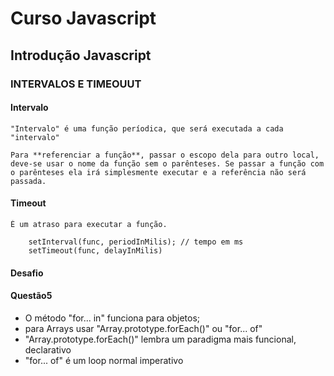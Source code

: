 # Curso Javascript

## Introdução Javascript

### INTERVALOS E TIMEOUUT

#### Intervalo
    "Intervalo" é uma função períodica, que será executada a cada "intervalo"

    Para **referenciar a função**, passar o escopo dela para outro local, deve-se usar o nome da função sem o parênteses. Se passar a função com o parênteses ela irá simplesmente executar e a referência não será passada.

#### Timeout
    É um atraso para executar a função.

```
    setInterval(func, periodInMilis); // tempo em ms
    setTimeout(func, delayInMilis)
```

#### Desafio

#### Questão5 

- O método "for... in" funciona para objetos; 
- para Arrays usar "Array.prototype.forEach()" ou "for... of"
- "Array.prototype.forEach()" lembra um paradigma mais funcional, declarativo
- "for... of" é um loop normal imperativo

